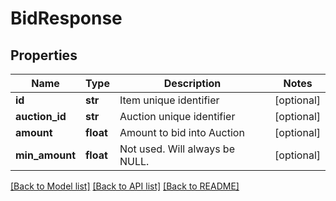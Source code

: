 # BidResponse

## Properties
Name | Type | Description | Notes
------------ | ------------- | ------------- | -------------
**id** | **str** | Item unique identifier | [optional] 
**auction_id** | **str** | Auction unique identifier | [optional] 
**amount** | **float** | Amount to bid into Auction | [optional] 
**min_amount** | **float** | Not used. Will always be NULL. | [optional] 

[[Back to Model list]](../README.md#documentation-for-models) [[Back to API list]](../README.md#documentation-for-api-endpoints) [[Back to README]](../README.md)


